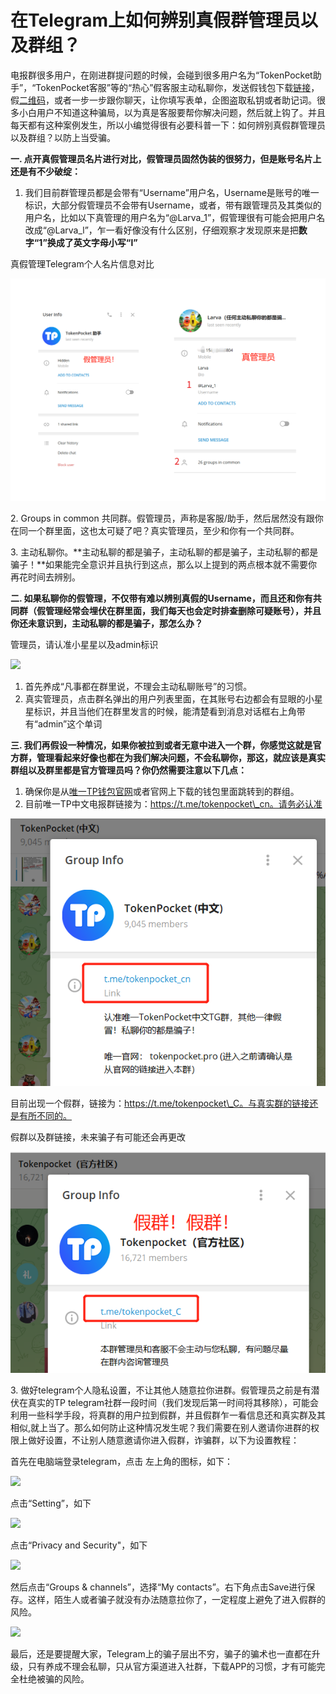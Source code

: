 # 在Telegram上如何辨别真假群管理员以及群组？

电报群很多用户，在刚进群提问题的时候，会碰到很多用户名为“TokenPocket助手”，“TokenPocket客服”等的“热心”假客服主动私聊你，发送假钱包下载[链接](https://telegra.ph/%E9%AA%97%E6%9C%AF%E4%BE%9D%E6%97%A7%E6%A8%AA%E8%A1%8C%E8%AF%B7%E5%8A%A1%E5%BF%85%E5%B0%8F%E5%BF%83-11-04)，假[二维码](https://telegra.ph/%E8%B0%A8%E9%98%B2%E7%A7%81%E8%81%8A%E9%AA%97%E5%B1%80-11-02)，或者一步一步跟你聊天，让你填写表单，企图盗取私钥或者助记词。很多小白用户不知道这种骗局，以为真是客服要帮你解决问题，然后就上钩了。并且每天都有这种案例发生，所以小编觉得很有必要科普一下：如何辨别真假群管理员以及群组？以防上当受骗。

**一. 点开真假管理员名片进行对比，假管理员固然伪装的很努力，但是账号名片上还是有不少破绽：**

1. 我们目前群管理员都是会带有“Username”用户名，Username是账号的唯一标识，大部分假管理员不会带有Username，或者，带有跟管理员及其类似的用户名，比如以下真管理的用户名为“@Larva\_1”，假管理很有可能会把用户名改成“@Larva\_l”，乍一看好像没有什么区别，仔细观察才发现原来是把**数字“1”换成了英文字母小写“l”**

真假管理Telegram个人名片信息对比

![](<../../.gitbook/assets/1 (26).png>)

2\. Groups in common 共同群。假管理员，声称是客服/助手，然后居然没有跟你在同一个群里面，这也太可疑了吧？真实管理员，至少和你有一个共同群。

3\. 主动私聊你。**主动私聊的都是骗子，主动私聊的都是骗子，主动私聊的都是骗子！**如果能完全意识并且执行到这点，那么以上提到的两点根本就不需要你再花时间去辨别。

**二. 如果私聊你的假管理，不仅带有难以辨别真假的Username，而且还和你有共同群（假管理经常会埋伏在群里面，我们每天也会定时排查删除可疑账号），并且你还未意识到，主动私聊的都是骗子，那怎么办？**

管理员，请认准小星星以及admin标识

![](https://telegra.ph/file/5c454ce39de6ed58fe4fc.png)

1. 首先养成“凡事都在群里说，不理会主动私聊账号”的习惯。
2. 真实管理员，点击群名弹出的用户列表里面，在其账号右边都会有显眼的小星星标识，并且当他们在群里发言的时候，能清楚看到消息对话框右上角带有“admin”这个单词

**三. 我们再假设一种情况，如果你被拉到或者无意中进入一个群，你感觉这就是官方群，管理看起来好像也都在为我们解决问题，不会私聊你，那这，就应该是真实群组以及群里都是官方管理员吗？你仍然需要注意以下几点：**

1. 确保你是从[唯一TP钱包官网](http://tokenpocket.pro)或者官网上下载的钱包里面跳转到的群组。
2. 目前唯一TP中文电报群链接为：https://t.me/tokenpocket\_cn。请务必认准

![](<../../.gitbook/assets/2 (24).png>)

目前出现一个假群，链接为：https://t.me/tokenpocket\_C。与真实群的链接还是有所不同的。

假群以及群链接，未来骗子有可能还会再更改

![](<../../.gitbook/assets/3 (17).png>)



3\. 做好telegram个人隐私设置，不让其他人随意拉你进群。假管理员之前是有潜伏在真实的TP telegram社群一段时间（我们发现后第一时间将其移除），可能会利用一些科学手段，将真群的用户拉到假群，并且假群乍一看信息还和真实群及其相似,就上当了。那么如何防止这种情况发生呢？我们需要在别人邀请你进群的权限上做好设置，不让别人随意邀请你进入假群，诈骗群，以下为设置教程：

首先在电脑端登录telegram，点击 左上角的图标，如下：

![](https://telegra.ph/file/56e34bc17f6eec2911ae4.png)

点击“Setting”，如下

![](https://telegra.ph/file/e8787f9bc5e49d9cb9b9f.png)

点击“Privacy and Security"，如下

![](https://telegra.ph/file/11a1034a229cb9a77d146.png)

然后点击“Groups & channels”，选择“My contacts”。右下角点击Save进行保存。这样，陌生人或者骗子就没有办法随意拉你了，一定程度上避免了进入假群的风险。

![](https://telegra.ph/file/a864cd63a80bd75f7b4e2.png)



最后，还是要提醒大家，Telegram上的骗子层出不穷，骗子的骗术也一直都在升级，只有养成不理会私聊，只从官方渠道进入社群，下载APP的习惯，才有可能完全杜绝被骗的风险。
